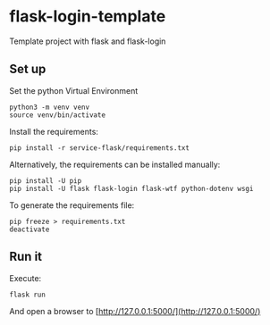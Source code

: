 # flask-login-template

Template project with flask and flask-login

## Set up

Set the  python Virtual Environment

    python3 -m venv venv
    source venv/bin/activate

Install the requirements:

    pip install -r service-flask/requirements.txt

Alternatively, the requirements can be installed manually:

    pip install -U pip
    pip install -U flask flask-login flask-wtf python-dotenv wsgi

To generate the requirements file:

    pip freeze > requirements.txt
    deactivate

## Run it

Execute:

    flask run

And open a browser to [http://127.0.0.1:5000/](http://127.0.0.1:5000/)